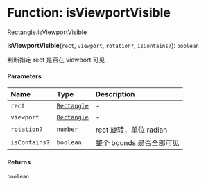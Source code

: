 # Function: isViewportVisible

[Rectangle](/auto-docs/editor/modules/Rectangle.md).isViewportVisible

**isViewportVisible**(`rect`, `viewport`, `rotation?`, `isContains?`): `boolean`

判断指定 rect 是否在 viewport 可见

#### Parameters

| Name | Type | Description |
| :------ | :------ | :------ |
| `rect` | [`Rectangle`](/auto-docs/editor/classes/Rectangle-1.md) | - |
| `viewport` | [`Rectangle`](/auto-docs/editor/classes/Rectangle-1.md) | - |
| `rotation?` | `number` | rect 旋转，单位 radian |
| `isContains?` | `boolean` | 整个 bounds 是否全部可见 |

#### Returns

`boolean`
